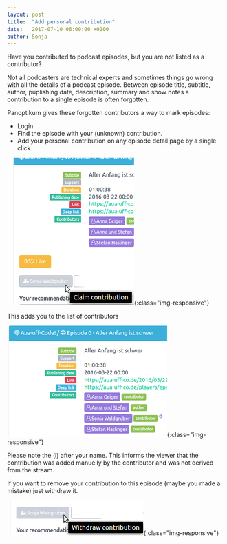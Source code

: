 ```yaml
---
layout: post
title:  "Add personal contribution"
date:   2017-07-10 06:00:00 +0200
author: Sonja
---
```


Have you contributed to podcast episodes, but you are not listed as a contributor?

Not all podcasters are technical experts and sometimes things go wrong with all the details of a podcast episode. Between episode title, subtitle, author, puplishing date, description, summary and show notes a contribution to a single episode is often forgotten.

Panoptikum gives these forgotten contributors a way to mark episodes:
* Login
* Find the episode with your (unknown) contribution.
* Add your personal contribution on any episode detail page by a single click

![Add Con](/img/add-contribution.png){:class="img-responsive"}

This adds you to the list of contributors

![Added Con](/img/added-contribution.png){:class="img-responsive"}

Please note the (i) after your name. This informs the viewer that the contribution was added manuelly by the contributor and was not derived from the stream.

If you want to remove your contribution to this episode (maybe you made a mistake) just withdraw it.

![Withdraw Con](/img/withdraw-contribution.png){:class="img-responsive"}
